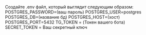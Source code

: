 Создайте .env файл, который выглядит следующим образом:
POSTGRES_PASSWORD=(ваш пароль)
POSTGRES_USER=postgres
POSTGRES_DB=(название бд)
POSTGRES_HOST=(хост)
POSTGRES_PORT=5432
TG_TOKEN = (Токен вашего бота)
SECRET_TOKEN = Ваш секретный ключ 
